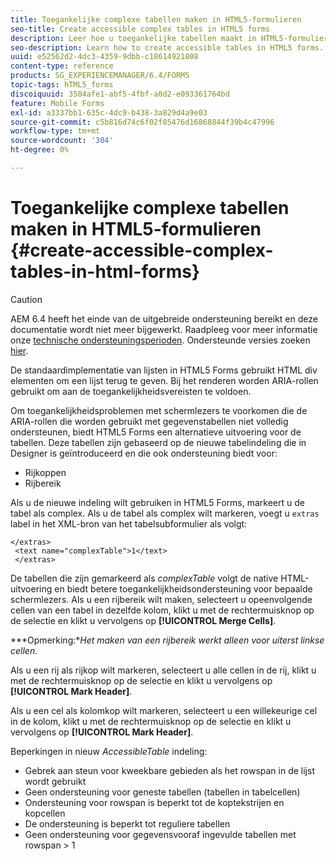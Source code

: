 ```yaml
---
title: Toegankelijke complexe tabellen maken in HTML5-formulieren
seo-title: Create accessible complex tables in HTML5 forms
description: Leer hoe u toegankelijke tabellen maakt in HTML5-formulieren.
seo-description: Learn how to create accessible tables in HTML5 forms.
uuid: e52562d2-4dc3-4359-9dbb-c18614921808
content-type: reference
products: SG_EXPERIENCEMANAGER/6.4/FORMS
topic-tags: hTML5_forms
discoiquuid: 3504afe1-abf5-4fbf-a0d2-e093361764bd
feature: Mobile Forms
exl-id: a3337bb1-635c-4dc9-b438-3a829d4a9e03
source-git-commit: c5b816d74c6f02f85476d16868844f39b4c47996
workflow-type: tm+mt
source-wordcount: '304'
ht-degree: 0%

---
```


# Toegankelijke complexe tabellen maken in HTML5-formulieren {#create-accessible-complex-tables-in-html-forms}

>[!CAUTION]
>
>AEM 6.4 heeft het einde van de uitgebreide ondersteuning bereikt en deze documentatie wordt niet meer bijgewerkt. Raadpleeg voor meer informatie onze [technische ondersteuningsperioden](https://helpx.adobe.com/support/programs/eol-matrix.html). Ondersteunde versies zoeken [hier](https://experienceleague.adobe.com/docs/).

De standaardimplementatie van lijsten in HTML5 Forms gebruikt HTML div elementen om een lijst terug te geven. Bij het renderen worden ARIA-rollen gebruikt om aan de toegankelijkheidsvereisten te voldoen.

Om toegankelijkheidsproblemen met schermlezers te voorkomen die de ARIA-rollen die worden gebruikt met gegevenstabellen niet volledig ondersteunen, biedt HTML5 Forms een alternatieve uitvoering voor de tabellen. Deze tabellen zijn gebaseerd op de nieuwe tabelindeling die in Designer is geïntroduceerd en die ook ondersteuning biedt voor:

* Rijkoppen
* Rijbereik

Als u de nieuwe indeling wilt gebruiken in HTML5 Forms, markeert u de tabel als complex. Als u de tabel als complex wilt markeren, voegt u `extras` label in het XML-bron van het tabelsubformulier als volgt:

```
</extras>
 <text name="complexTable">1</text>
 </extras>
```

De tabellen die zijn gemarkeerd als *complexTable* volgt de native HTML-uitvoering en biedt betere toegankelijkheidsondersteuning voor bepaalde schermlezers.  Als u een rijbereik wilt maken, selecteert u opeenvolgende cellen van een tabel in dezelfde kolom, klikt u met de rechtermuisknop op de selectie en klikt u vervolgens op **[!UICONTROL Merge Cells]**.

***Opmerking:**Het maken van een rijbereik werkt alleen voor uiterst linkse cellen.*

Als u een rij als rijkop wilt markeren, selecteert u alle cellen in de rij, klikt u met de rechtermuisknop op de selectie en klikt u vervolgens op **[!UICONTROL Mark Header]**.

Als u een cel als kolomkop wilt markeren, selecteert u een willekeurige cel in de kolom, klikt u met de rechtermuisknop op de selectie en klikt u vervolgens op **[!UICONTROL Mark Header]**.

Beperkingen in nieuw *AccessibleTable* indeling:

* Gebrek aan steun voor kweekbare gebieden als het rowspan in de lijst wordt gebruikt
* Geen ondersteuning voor geneste tabellen (tabellen in tabelcellen)
* Ondersteuning voor rowspan is beperkt tot de koptekstrijen en kopcellen
* De ondersteuning is beperkt tot reguliere tabellen
* Geen ondersteuning voor gegevensvooraf ingevulde tabellen met rowspan > 1
